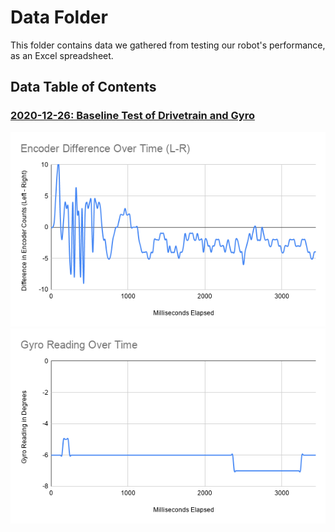 # Data Folder

This folder contains data we gathered from testing our robot's performance, as an Excel spreadsheet.

## Data Table of Contents

### [2020-12-26: Baseline Test of Drivetrain and Gyro](2020-12-26-datalogLeftRight.xlsx)
![Graph of Left/Right Encoder Difference](../img/2020-12-26-datalogLeftRight-Encoder-Difference.png)
![Graph of Gyro Reading](../img/2020-12-26-datalogLeftRight-Gyro-Reading.png)
